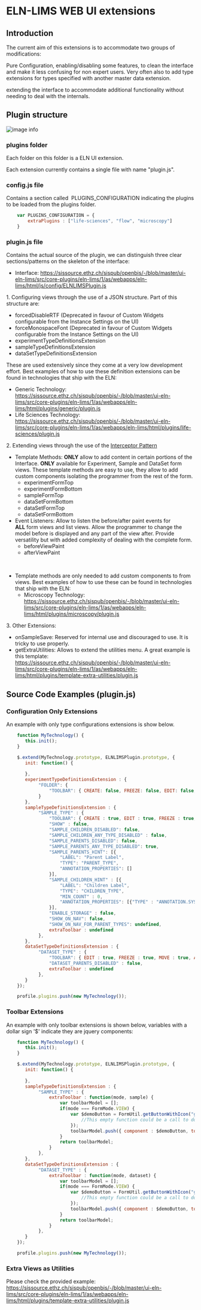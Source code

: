 ELN-LIMS WEB UI extensions
==========================

## Introduction

The current aim of this extensions is to accommodate two groups of
modifications:

Pure Configuration, enabling/disabling some features, to clean the
interface and make it less confusing for non expert users. Very often
also to add type extensions for types specified with another master data
extension.

extending the interface to accommodate additional functionality without
needing to deal with the internals.

## Plugin structure

![image info](img/128.png)

### plugins folder

Each folder on this folder is a ELN UI extension.

Each extension currently contains a single file with name "plugin.js".

### config.js file

Contains a section called  PLUGINS\_CONFIGURATION indicating the plugins
to be loaded from the plugins folder.

```js
    var PLUGINS_CONFIGURATION = {
        extraPlugins : ["life-sciences", "flow", "microscopy"]
    }
```

### plugin.js file

Contains the actual source of the plugin, we can distinguish three clear
sections/patterns on the skeleton of the interface:

-   Interface:
    <https://sissource.ethz.ch/sispub/openbis/-/blob/master/ui-eln-lims/src/core-plugins/eln-lims/1/as/webapps/eln-lims/html/js/config/ELNLIMSPlugin.js>

1. Configuring views through the use of a JSON structure. Part of this
structure are:

-   forcedDisableRTF (Deprecated in favour of Custom Widgets
    configurable from the Instance Settings on the UI)
-   forceMonospaceFont (Deprecated in favour of Custom Widgets
    configurable from the Instance Settings on the UI)
-   experimentTypeDefinitionsExtension
-   sampleTypeDefinitionsExtension
-   dataSetTypeDefinitionsExtension

These are used extensively since they come at a very low development
effort. Best examples of how to use these definition extensions can be
found in technologies that ship with the ELN:

-   Generic Technology:
    <https://sissource.ethz.ch/sispub/openbis/-/blob/master/ui-eln-lims/src/core-plugins/eln-lims/1/as/webapps/eln-lims/html/plugins/generic/plugin.js>
-   Life Sciences Technology:
    <https://sissource.ethz.ch/sispub/openbis/-/blob/master/ui-eln-lims/src/core-plugins/eln-lims/1/as/webapps/eln-lims/html/plugins/life-sciences/plugin.js>

2\. Extending views through the use of the [Interceptor
Pattern](https://en.wikipedia.org/wiki/Interceptor_pattern)

-   Template Methods: **ONLY** allow to add content in certain portions
    of the Interface. **ONLY** available for Experiment, Sample and
    DataSet form views. These template methods are easy to use, they
    allow to add custom components isolating the programmer from the
    rest of the form.
    -   experimentFormTop
    -   experimentFormBottom
    -   sampleFormTop
    -   dataSetFormBottom
    -   dataSetFormTop
    -   dataSetFormBottom
-   Event Listeners: Allow to listen the before/after paint events for
    **ALL** form views and list views. Allow the programmer to change
    the model before is displayed and any part of the view after.
    Provide versatility but with added complexity of dealing with the
    complete form.
    -   beforeViewPaint
    -   afterViewPaint

 

-   Template methods are only needed to add custom components to from
    views. Best examples of how to use these can be found in
    technologies that ship with the ELN:
    -   Microscopy Technology:
        <https://sissource.ethz.ch/sispub/openbis/-/blob/master/ui-eln-lims/src/core-plugins/eln-lims/1/as/webapps/eln-lims/html/plugins/microscopy/plugin.js> 

3\. Other Extensions:

-   onSampleSave: Reserved for internal use and discouraged to use. It
    is tricky to use properly.
-   getExtraUtilities: Allows to extend the utilities menu. A great
    example is this template:
    <https://sissource.ethz.ch/sispub/openbis/-/blob/master/ui-eln-lims/src/core-plugins/eln-lims/1/as/webapps/eln-lims/html/plugins/template-extra-utilities/plugin.js>

## Source Code Examples (plugin.js)

### Configuration Only Extensions

An example with only type configurations extensions is show below.

```js
    function MyTechnology() {
       this.init();
    }

    $.extend(MyTechnology.prototype, ELNLIMSPlugin.prototype, {
       init: function() {
       
       },
       experimentTypeDefinitionsExtension : {
            "FOLDER": {
                "TOOLBAR": { CREATE: false, FREEZE: false, EDIT: false, MOVE: false, DELETE: false, UPLOAD_DATASET: false, UPLOAD_DATASET_HELPER: false, EXPORT_ALL: false, EXPORT_METADATA: true }
            }
       },
       sampleTypeDefinitionsExtension : {
            "SAMPLE_TYPE" : {
                "TOOLBAR": { CREATE : true, EDIT : true, FREEZE : true, MOVE : true, COPY: true, DELETE : true, PRINT: true, HIERARCHY_GRAPH : true, HIERARCHY_TABLE : true, UPLOAD_DATASET : true, UPLOAD_DATASET_HELPER : true, EXPORT_ALL : true, EXPORT_METADATA : true, TEMPLATES : true, BARCODE : true },
                "SHOW" : false,
                "SAMPLE_CHILDREN_DISABLED": false,
                "SAMPLE_CHILDREN_ANY_TYPE_DISABLED" : false,
                "SAMPLE_PARENTS_DISABLED": false,
                "SAMPLE_PARENTS_ANY_TYPE_DISABLED": true,
                "SAMPLE_PARENTS_HINT": [{
                    "LABEL": "Parent Label",
                    "TYPE": "PARENT_TYPE",
                    "ANNOTATION_PROPERTIES": []
                }],
                "SAMPLE_CHILDREN_HINT" : [{
                    "LABEL": "Children Label",
                    "TYPE": "CHILDREN_TYPE",
                    "MIN_COUNT" : 0,
                    "ANNOTATION_PROPERTIES": [{"TYPE" : "ANNOTATION.SYSTEM.COMMENTS", "MANDATORY" : false }]
                }],
                "ENABLE_STORAGE" : false,
                "SHOW_ON_NAV": false,
                "SHOW_ON_NAV_FOR_PARENT_TYPES": undefined,
                extraToolbar : undefined
            },
       },
       dataSetTypeDefinitionsExtension : {
            "DATASET_TYPE" : {
                "TOOLBAR": { EDIT : true, FREEZE : true, MOVE : true, ARCHIVE : true, DELETE : true, HIERARCHY_TABLE : true, EXPORT_ALL : true, EXPORT_METADATA : true },
                "DATASET_PARENTS_DISABLED" : false,
                extraToolbar : undefined
            },
       }
    });

    profile.plugins.push(new MyTechnology());
```

### Toolbar Extensions

An example with only toolbar extensions is shown below, variables with a
dollar sign '$' indicate they are jquery components:

```js
    function MyTechnology() {
       this.init();
    }

    $.extend(MyTechnology.prototype, ELNLIMSPlugin.prototype, {
       init: function() {
       
       },
       sampleTypeDefinitionsExtension : {
            "SAMPLE_TYPE" : {
                extraToolbar : function(mode, sample) {
                    var toolbarModel = [];
                    if(mode === FormMode.VIEW) {
                        var $demoButton = FormUtil.getButtonWithIcon("glyphicon-heart", function () {
                            //This empty function could be a call to do something in particular
                        });
                        toolbarModel.push({ component : $demoButton, tooltip: "Demo" });
                    }
                    return toolbarModel;
                }
            },
       },
       dataSetTypeDefinitionsExtension : {
            "DATASET_TYPE" : {
                extraToolbar : function(mode, dataset) {
                    var toolbarModel = [];
                    if(mode === FormMode.VIEW) {
                        var $demoButton = FormUtil.getButtonWithIcon("glyphicon-heart", function () { 
                            //This empty function could be a call to do something in particular
                        });
                        toolbarModel.push({ component : $demoButton, tooltip: "Demo" });
                    }
                    return toolbarModel;
                }
            },
       }
    });

    profile.plugins.push(new MyTechnology());
```

### Extra Views as Utilities

Please check the provided example:
<https://sissource.ethz.ch/sispub/openbis/-/blob/master/ui-eln-lims/src/core-plugins/eln-lims/1/as/webapps/eln-lims/html/plugins/template-extra-utilities/plugin.js>
